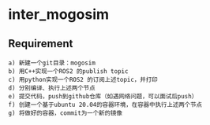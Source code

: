 # inter_mogosim


## Requirement
    a) 新建一个git目录：mogosim
    b) 用C++实现一个ROS2 的publish topic
    c) 用python实现一个ROS2 的订阅上述topic，并打印
    d) 分别编译、执行上述两个节点
    e) 提交代码，push到github仓库（如遇网络问题，可以面试后push）
    f) 创建一个基于ubuntu 20.04的容器环境，在容器中执行上述两个节点
    g) 将做好的容器，commit为一个新的镜像
